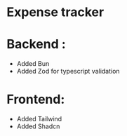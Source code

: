 
# Expense tracker



# Backend : 
- Added Bun
- Added Zod for typescript validation 


# Frontend: 

- Added Tailwind
- Added Shadcn



